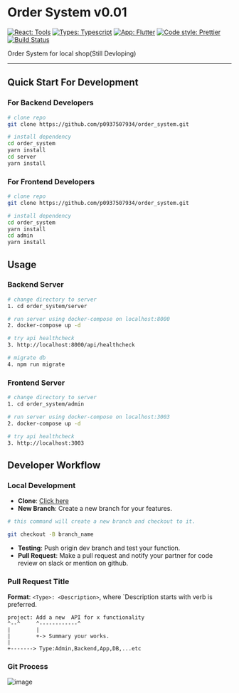 # Order System v0.01

[![React: Tools](https://img.shields.io/badge/Admin-React-blue)](https://reactjs.org/)
[![Types: Typescript](https://img.shields.io/badge/Types-Typescript-blue?style=flat&logo=typescript)](https://www.typescriptlang.org/)
[![App: Flutter](https://img.shields.io/badge/App-Flutter-blue.svg?style=flat&logo=flutter)](https://flutter.dev/)
[![Code style: Prettier](https://img.shields.io/badge/Code_style-Prettier-ff69b4.svg?style=flat&logo=prettier)](https://prettier.io/)
[![Build Status](https://a100-59-125-76-249.ngrok.io/api/badges/Milesfeng/order_system/status.svg?ref=refs/heads/main)](https://a100-59-125-76-249.ngrok.io/Milesfeng/order_system)

Order System for local shop(Still Devloping)

---

## Quick Start For Development


### For Backend Developers


```sh
# clone repo
git clone https://github.com/p0937507934/order_system.git

# install dependency
cd order_system
yarn install 
cd server
yarn install
```

### For Frontend Developers


```sh
# clone repo
git clone https://github.com/p0937507934/order_system.git

# install dependency
cd order_system
yarn install 
cd admin
yarn install
```

## Usage

### Backend Server

```sh
# change directory to server
1. cd order_system/server

# run server using docker-compose on localhost:8000
2. docker-compose up -d

# try api healthcheck
3. http://localhost:8000/api/healthcheck

# migrate db
4. npm run migrate
```

### Frontend Server

```sh
# change directory to server
1. cd order_system/admin

# run server using docker-compose on localhost:3003
2. docker-compose up -d

# try api healthcheck
3. http://localhost:3003
```


## Developer Workflow

### Local Development

- **Clone**: [Click here](#Quick-Start-for-Development)
- **New Branch**: Create a new branch for your features.
```sh
# this command will create a new branch and checkout to it.

git checkout -B branch_name
```
- **Testing**: Push origin dev branch and test your function.
- **Pull Request**: Make a pull request and notify your partner for code review on slack or mention on github. 



### Pull Request Title

**Format**: `<Type>: <Description>`, where `Description starts with verb is preferred.

```
project: Add a new  API for x functionality
^--^     ^------------^
|        |
|        +-> Summary your works.
|
+-------> Type:Admin,Backend,App,DB,...etc
```


### Git Process
![image](https://user-images.githubusercontent.com/54132183/141301708-b2fc1223-8287-4149-a918-70b150525710.png)


